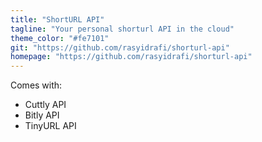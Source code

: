```yaml
---
title: "ShortURL API"
tagline: "Your personal shorturl API in the cloud"
theme_color: "#fe7101"
git: "https://github.com/rasyidrafi/shorturl-api"
homepage: "https://github.com/rasyidrafi/shorturl-api"
---
```


Comes with:

- Cuttly API
- Bitly API
- TinyURL API
